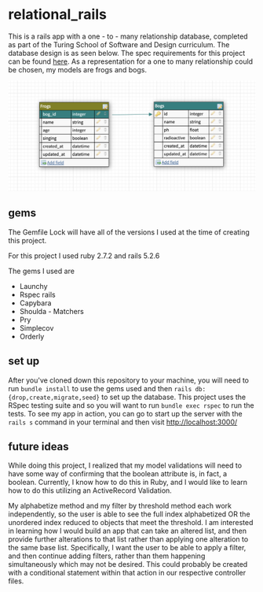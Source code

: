 # relational_rails

This is a rails app with a one - to - many relationship database, completed as part of the Turing School of Software and Design curriculum. The database design is as seen below. The spec requirements for this project can be found [here](https://backend.turing.edu/module2/projects/relational_rails). As a representation for a one to many relationship could be chosen, my models are frogs and bogs. 

![table design](https://github.com/mcharrod/relational_rails_project/blob/main/Pic/Tables.png)


## gems 

The Gemfile Lock will have all of the versions I used at the time of creating this project. 

For this project I used ruby 2.7.2 and rails 5.2.6 

The gems I used are 
- Launchy 
- Rspec rails 
- Capybara 
- Shoulda - Matchers 
- Pry 
- Simplecov 
- Orderly 

## set up 

After you've cloned down this repository to your machine, you will need to run `bundle install` to use the gems used and then `rails db:{drop,create,migrate,seed}` to set up the database. This project uses the RSpec testing suite and so you will want to run `bundle exec rspec` to run the tests. To see my app in action, you can go to start up the server with the `rails s` command in your terminal and then visit [http://localhost:3000/](http://localhost:3000/) 


## future ideas 

While doing this project, I realized that my model validations will need to have some way of confirming that the boolean attribute is, in fact, a boolean. Currently, I know how to do this in Ruby, and I would like to learn how to do this utilizing an ActiveRecord Validation. 

My alphabetize method and my filter by threshold method each work independently, so the user is able to see the full index alphabetized OR the unordered index reduced to objects that meet the threshold. I am interested in learning how I would build an app that can take an altered list, and then provide further alterations to that list rather than applying one alteration to the same base list. Specifically, I want the user to be able to apply a filter, and then continue adding filters, rather than them happening simultaneously which may not be desired. This could probably be created with a conditional statement within that action in our respective controller files.
